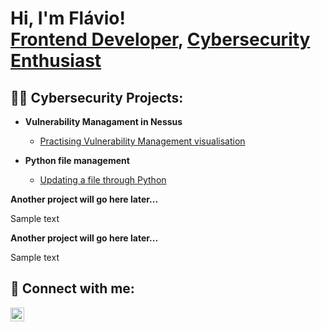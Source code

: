 <h1>Hi, I'm Flávio! <br/><a href="https://github.com/flavioaugustorepo">Frontend Developer</a>, <a href="https://www.linkedin.com/in/flavio-brito/">Cybersecurity Enthusiast</a></h1>

<h2>👨‍💻 Cybersecurity Projects:</h2>

- <b>Vulnerability Managament in Nessus</b>
  - [Practising Vulnerability Management visualisation](https://github.com/flavioaugustorepo/VulnerabilityLab)

- <b>Python file management</b>
  - [Updating a file through Python](https://github.com/flavioaugustorepo/LABURL)

<b>Another project will go here later...</b>
<p>Sample text</p>

<b>Another project will go here later...</b>
<p>Sample text</p>

<h2> 🤳 Connect with me:</h2>

[<img align="left" alt="Flávio Augusto, LinkedIn" width="22px" src="https://cdn.jsdelivr.net/npm/simple-icons@v3/icons/linkedin.svg" />][linkedin]

[linkedin]: https://linkedin.com/in/flavio-brito
